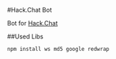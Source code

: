 #Hack.Chat Bot

Bot for [Hack.Chat](https://github.com/AndrewBelt/hack.chat)



##Used Libs

```shell
npm install ws md5 google redwrap
```

